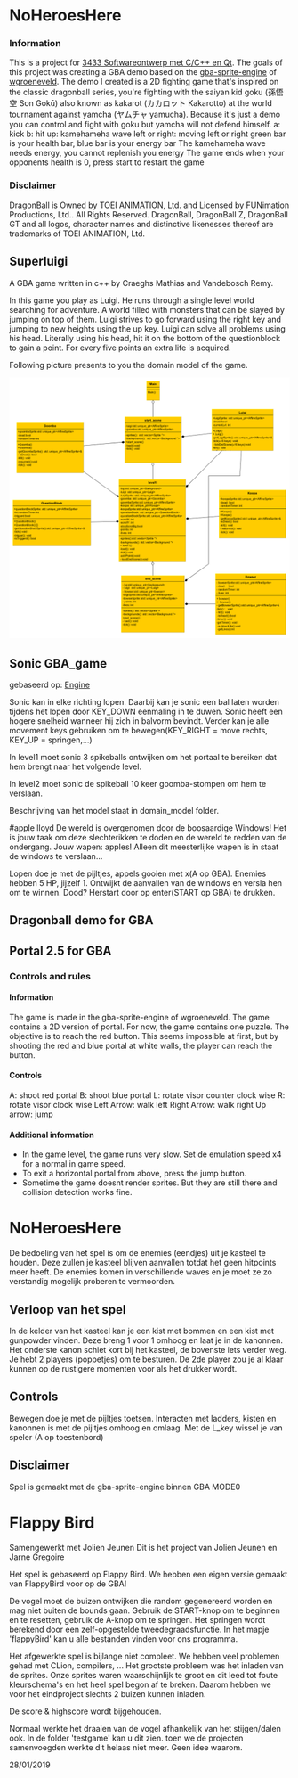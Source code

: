 # NoHeroesHere

### Information
This is a project for [3433 Softwareontwerp met C/C++ en Qt](https://uhintra03.uhasselt.be/studiegidswww/opleidingsonderdeel.aspx?a=2018&i=3433&n=4&t=01). The goals of this project was creating a GBA demo based on the [gba-sprite-engine](https://github.com/wgroeneveld/gba-sprite-engine) of [wgroeneveld](https://github.com/wgroeneveld). The demo I created is a 2D fighting game that's inspired on the classic dragonball series, you're fighting with the saiyan kid goku (孫悟空 Son Gokū) also known as kakarot (カカロット Kakarotto) at the world tournament
against yamcha (ヤムチャ yamucha). Because it's just a demo you can  control and fight with goku but yamcha will not defend himself.
a: kick 
b: hit
up: kamehameha wave
left or right: moving left or right
green bar is your health bar, blue  bar is your energy bar
The kamehameha wave needs energy, you cannot replenish you energy
The game ends when your opponents health is 0, press start to restart the game
### Disclaimer
 DragonBall is Owned by TOEI ANIMATION, Ltd. and Licensed by FUNimation Productions, Ltd.. All Rights Reserved. DragonBall, DragonBall Z, DragonBall GT and all logos, character names and distinctive likenesses thereof are trademarks of TOEI ANIMATION, Ltd. 

## Superluigi

A GBA game written in c++ by Craeghs Mathias and Vandebosch Remy.

In this game you play as Luigi. He runs through a single level world searching for adventure.
A world filled with monsters that can be slayed by jumping on top of them.
Luigi strives to go forward using the right key and jumping to new heights using the up key.
Luigi can solve all problems using his head. Literally using his head, hit it on the bottom of the questionblock to gain a point.
For every five points an extra life is acquired.

Following picture presents to you the domain model of the game.

![alt text](./SuperLuigi/domein.png)

## Sonic GBA_game

gebaseerd op: [Engine](https://github.com/wgroeneveld/gba-sprite-engine)

Sonic kan in elke richting lopen. Daarbij kan je sonic een bal laten worden tijdens het lopen door KEY_DOWN eenmaling in te duwen.
Sonic heeft een hogere snelheid wanneer hij zich in balvorm bevindt. Verder kan je alle movement keys gebruiken om te bewegen(KEY_RIGHT = move rechts, KEY_UP = springen,...)

In level1 moet sonic 3 spikeballs ontwijken om het portaal te bereiken dat hem brengt naar het volgende level.

In level2 moet sonic de spikeball 10 keer goomba-stompen om hem te verslaan.

Beschrijving van het model staat in domain_model folder.

#apple lloyd
De wereld is overgenomen door de boosaardige Windows! Het is jouw taak om deze slechterikken te doden en de wereld te redden van de ondergang.
Jouw wapen: apples! Alleen dit meesterlijke wapen is in staat de windows te verslaan...

Lopen doe je met de pijltjes, appels gooien met x(A op GBA). Enemies hebben 5 HP, jijzelf 1. Ontwijkt de aanvallen van
de windows en versla hen om te winnen. Dood? Herstart door op enter(START op GBA) te drukken.

## Dragonball demo for GBA

## Portal 2.5 for GBA

### Controls and rules



#### Information

The game is made in the gba-sprite-engine of wgroeneveld. The game contains a 2D version of portal. For now, the game contains one puzzle.
The objective is to reach the red button. This seems impossible at first, but by shooting the red and blue portal at white walls, the player can reach the button.



#### Controls

A: 				shoot red portal
B: 				shoot blue portal
L: 				rotate visor counter clock wise
R: 				rotate visor clock wise
Left Arrow: 	walk left
Right Arrow:	walk right
Up arrow: 		jump

#### Additional information

- In the game level, the game runs very slow. Set de emulation speed x4 for a normal in game speed.
- To exit a horizontal portal from above, press the jump button.
- Sometime the game doesnt render sprites. But they are still there and collision detection works fine.

# NoHeroesHere

De bedoeling van het spel is om de enemies (eendjes) uit je kasteel te houden.
Deze zullen je kasteel blijven aanvallen totdat het geen hitpoints meer heeft.
De enemies komen in verschillende waves en je moet ze zo verstandig mogelijk proberen
te vermoorden.

## Verloop van het spel

In de kelder van het kasteel kan je een kist met bommen en een kist met gunpowder vinden.
Deze breng 1 voor 1 omhoog en laat je in de kanonnen. Het onderste kanon schiet kort bij
het kasteel, de bovenste iets verder weg. Je hebt 2 players (poppetjes) om te besturen. 
De 2de player zou je al klaar kunnen op de rustigere momenten voor als het drukker wordt.

## Controls

Bewegen doe je met de pijltjes toetsen.
Interacten met ladders, kisten en kanonnen is met de pijltjes omhoog en omlaag.
Met de L_key wissel je van speler (A op toestenbord)

## Disclaimer

Spel is gemaakt met de gba-sprite-engine binnen GBA MODE0

# Flappy Bird

Samengewerkt met Jolien Jeunen
Dit is het project van Jolien Jeunen en Jarne Gregoire

Het spel is gebaseerd op Flappy Bird.
We hebben een eigen versie gemaakt van FlappyBird voor op de GBA!

De vogel moet de buizen ontwijken die random gegenereerd worden en mag niet buiten de bounds gaan. Gebruik de START-knop om te beginnen en te resetten, gebruik de A-knop om te springen. Het springen wordt berekend door een zelf-opgestelde tweedegraadsfunctie.
In het mapje 'flappyBird' kan u alle bestanden vinden voor ons programma.

Het afgewerkte spel is bijlange niet compleet. We hebben veel problemen gehad met CLion, compilers, ...
Het grootste probleem was het inladen van de sprites. Onze sprites waren waarschijnlijk te groot en dit leed tot foute kleurschema's en het heel spel begon af te breken.
Daarom hebben we voor het eindproject slechts 2 buizen kunnen inladen.

De score & highscore wordt bijgehouden.

Normaal werkte het draaien van de vogel afhankelijk van het stijgen/dalen ook. In de folder 'testgame' kan u dit zien. toen we de projecten samenvoegden werkte dit helaas niet meer. Geen idee waarom.

28/01/2019